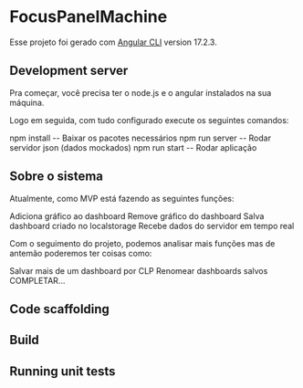 # FocusPanelMachine

Esse projeto foi gerado com [Angular CLI](https://github.com/angular/angular-cli) version 17.2.3.

## Development server

Pra começar, você precisa ter o node.js e o angular instalados na sua máquina.

Logo em seguida, com tudo configurado execute os seguintes comandos:

npm install -- Baixar os pacotes necessários
npm run server -- Rodar servidor json (dados mockados)
npm run start -- Rodar aplicação 

## Sobre o sistema

Atualmente, como MVP está fazendo as seguintes funções:

Adiciona gráfico ao dashboard
Remove gráfico do dashboard
Salva dashboard criado no localstorage
Recebe dados do servidor em tempo real

Com o seguimento do projeto, podemos analisar mais funções mas de antemão poderemos ter coisas como:

Salvar mais de um dashboard por CLP
Renomear dashboards salvos
COMPLETAR...
 


## Code scaffolding

## Build


## Running unit tests
